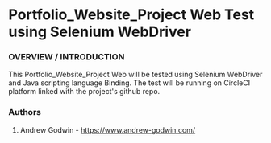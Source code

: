 # Portfolio_Website_Project Web Test using Selenium WebDriver  
### OVERVIEW / INTRODUCTION
This Portfolio_Website_Project Web will be tested using Selenium WebDriver and Java scripting language Binding. The test will be running on CircleCI platform linked with the project's github repo.


### Authors
1. Andrew Godwin - https://www.andrew-godwin.com/  
